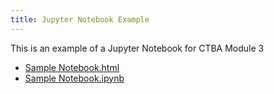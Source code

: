 ```yaml
---
title: Jupyter Notebook Example
---
```


This is an example of a Jupyter Notebook for CTBA Module 3

- [Sample Notebook.html](Sample_Notebook.html)
- [Sample Notebook.ipynb](Sample_Notebook.ipynb)


